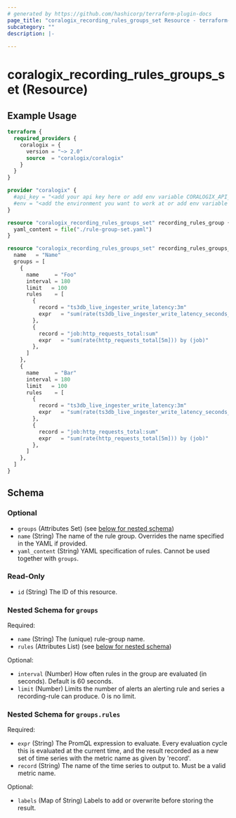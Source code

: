 ```yaml
---
# generated by https://github.com/hashicorp/terraform-plugin-docs
page_title: "coralogix_recording_rules_groups_set Resource - terraform-provider-coralogix"
subcategory: ""
description: |-
  
---
```


# coralogix_recording_rules_groups_set (Resource)



## Example Usage

```terraform
terraform {
  required_providers {
    coralogix = {
      version = "~> 2.0"
      source  = "coralogix/coralogix"
    }
  }
}

provider "coralogix" {
  #api_key = "<add your api key here or add env variable CORALOGIX_API_KEY>"
  #env = "<add the environment you want to work at or add env variable CORALOGIX_ENV>"
}

resource "coralogix_recording_rules_groups_set" recording_rules_group {
  yaml_content = file("./rule-group-set.yaml")
}

resource "coralogix_recording_rules_groups_set" recording_rules_groups_set_explicit {
  name   = "Name"
  groups = [
    {
      name     = "Foo"
      interval = 180
      limit   = 100
      rules    = [
        {
          record = "ts3db_live_ingester_write_latency:3m"
          expr   = "sum(rate(ts3db_live_ingester_write_latency_seconds_count{CX_LEVEL=\"staging\",pod=~\"ts3db-live-ingester.*\"}[2m])) by (pod)"
        },
        {
          record = "job:http_requests_total:sum"
          expr   = "sum(rate(http_requests_total[5m])) by (job)"
        },
      ]
    },
    {
      name     = "Bar"
      interval = 180
      limit   = 100
      rules    = [
        {
          record = "ts3db_live_ingester_write_latency:3m"
          expr   = "sum(rate(ts3db_live_ingester_write_latency_seconds_count{CX_LEVEL=\"staging\",pod=~\"ts3db-live-ingester.*\"}[2m])) by (pod)"
        },
        {
          record = "job:http_requests_total:sum"
          expr   = "sum(rate(http_requests_total[5m])) by (job)"
        },
      ]
    },
  ]
}
```

<!-- schema generated by tfplugindocs -->
## Schema

### Optional

- `groups` (Attributes Set) (see [below for nested schema](#nestedatt--groups))
- `name` (String) The name of the rule group. Overrides the name specified in the YAML if provided.
- `yaml_content` (String) YAML specification of rules. Cannot be used together with `groups`.

### Read-Only

- `id` (String) The ID of this resource.

<a id="nestedatt--groups"></a>
### Nested Schema for `groups`

Required:

- `name` (String) The (unique) rule-group name.
- `rules` (Attributes List) (see [below for nested schema](#nestedatt--groups--rules))

Optional:

- `interval` (Number) How often rules in the group are evaluated (in seconds). Default is 60 seconds.
- `limit` (Number) Limits the number of alerts an alerting rule and series a recording-rule can produce. 0 is no limit.

<a id="nestedatt--groups--rules"></a>
### Nested Schema for `groups.rules`

Required:

- `expr` (String) The PromQL expression to evaluate. Every evaluation cycle this is evaluated at the current time, and the result recorded as a new set of time series with the metric name as given by 'record'.
- `record` (String) The name of the time series to output to. Must be a valid metric name.

Optional:

- `labels` (Map of String) Labels to add or overwrite before storing the result.
